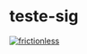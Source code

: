 # teste-sig

[![frictionless](https://github.com/Andrelamor/teste-sig/actions/workflows/frictionless.yaml/badge.svg)](https://github.com/Andrelamor/teste-sig/actions/workflows/frictionless.yaml)
